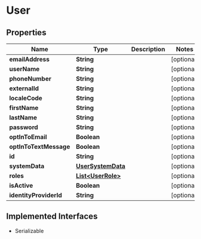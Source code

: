 

# User


## Properties

| Name | Type | Description | Notes |
|------------ | ------------- | ------------- | -------------|
|**emailAddress** | **String** |  |  [optional] |
|**userName** | **String** |  |  [optional] |
|**phoneNumber** | **String** |  |  [optional] |
|**externalId** | **String** |  |  [optional] |
|**localeCode** | **String** |  |  [optional] |
|**firstName** | **String** |  |  [optional] |
|**lastName** | **String** |  |  [optional] |
|**password** | **String** |  |  [optional] |
|**optInToEmail** | **Boolean** |  |  [optional] |
|**optInToTextMessage** | **Boolean** |  |  [optional] |
|**id** | **String** |  |  [optional] |
|**systemData** | [**UserSystemData**](UserSystemData.md) |  |  [optional] |
|**roles** | [**List&lt;UserRole&gt;**](UserRole.md) |  |  [optional] |
|**isActive** | **Boolean** |  |  [optional] |
|**identityProviderId** | **String** |  |  [optional] |


## Implemented Interfaces

* Serializable



